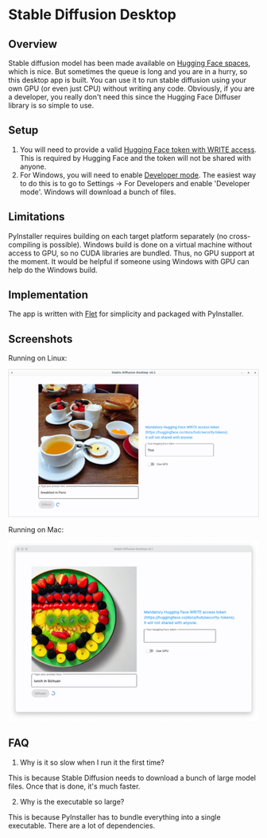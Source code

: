 # Stable Diffusion Desktop

## Overview
Stable diffusion model has been made available on [Hugging Face spaces](https://huggingface.co/spaces/stabilityai/stable-diffusion), which is nice. But sometimes the queue is long and you are in a hurry, so this desktop app is built. You can use it to run stable diffusion using your own GPU (or even just CPU) without writing any code. Obviously, if you are a developer, you really don't need this since the Hugging Face Diffuser library is so simple to use.

## Setup
1. You will need to provide a valid [Hugging Face token with WRITE access](https://huggingface.co/docs/hub/security-tokens). This is required by Hugging Face and the token will not be shared with anyone. 
2. For Windows, you will need to enable [Developer mode](https://docs.microsoft.com/en-us/windows/apps/get-started/enable-your-device-for-development). The easiest way to do this is to go to Settings -> For Developers and enable 'Developer mode'. Windows will download a bunch of files.

## Limitations
PyInstaller requires building on each target platform separately (no cross-compiling is possible). Windows build is done on a virtual machine without access to GPU, so no CUDA libraries are bundled. Thus, no GPU support at the moment. It would be helpful if someone using Windows with GPU can help do the Windows build.

## Implementation
The app is written with [Flet](https://flet.dev/) for simplicity and packaged with PyInstaller.

## Screenshots
Running on Linux:

![SCREENSHOT-LINUX](screenshot-linux.png)

Running on Mac:

![SCREENSHOT-MAC](screenshot-macos.png)

## FAQ
1. Why is it so slow when I run it the first time?

This is because Stable Diffusion needs to download a bunch of large model files. Once that is done, it's much faster.

2. Why is the executable so large?

This is because PyInstaller has to bundle everything into a single executable. There are a lot of dependencies.
